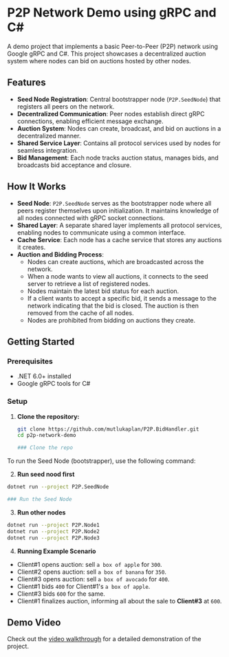 # P2P Network Demo using gRPC and C#

A demo project that implements a basic Peer-to-Peer (P2P) network using Google gRPC and C#. This project showcases a decentralized auction system where nodes can bid on auctions hosted by other nodes.

## Features

- **Seed Node Registration**: Central bootstrapper node (`P2P.SeedNode`) that registers all peers on the network.
- **Decentralized Communication**: Peer nodes establish direct gRPC connections, enabling efficient message exchange.
- **Auction System**: Nodes can create, broadcast, and bid on auctions in a decentralized manner.
- **Shared Service Layer**: Contains all protocol services used by nodes for seamless integration.
- **Bid Management**: Each node tracks auction status, manages bids, and broadcasts bid acceptance and closure.

## How It Works

- **Seed Node**: `P2P.SeedNode` serves as the bootstrapper node where all peers register themselves upon initialization. It maintains knowledge of all nodes connected with gRPC socket connections.
- **Shared Layer**: A separate shared layer implements all protocol services, enabling nodes to communicate using a common interface.
- **Cache Service**: Each node has a cache service that stores any auctions it creates.
- **Auction and Bidding Process**:
  - Nodes can create auctions, which are broadcasted across the network.
  - When a node wants to view all auctions, it connects to the seed server to retrieve a list of registered nodes.
  - Nodes maintain the latest bid status for each auction.
  - If a client wants to accept a specific bid, it sends a message to the network indicating that the bid is closed. The auction is then removed from the cache of all nodes.
  - Nodes are prohibited from bidding on auctions they create.

## Getting Started

### Prerequisites

- .NET 6.0+ installed
- Google gRPC tools for C#

### Setup

1. **Clone the repository:**

   ```bash
   git clone https://github.com/mutlukaplan/P2P.BidHandler.git
   cd p2p-network-demo

   ### Clone the repo
   ```
To run the Seed Node (bootstrapper), use the following command:

2. **Run seed nood first**


```bash
dotnet run --project P2P.SeedNode

### Run the Seed Node
```

3. **Run other nodes**

```bash
dotnet run --project P2P.Node1
dotnet run --project P2P.Node2
dotnet run --project P2P.Node3
```


4. **Running Example Scenario**

- Client#1 opens auction: sell `a box of apple` for `300`.
- Client#2 opens auction: sell `a box of banana` for `350`.
- Client#3 opens auction: sell `a box of avocado` for `400`.
- Client#1 bids `400` for Client#1's `a box of apple`.
- Client#3 bids `600` for the same.
- Client#1 finalizes auction, informing all about the sale to **Client#3** at `600`.

## Demo Video

Check out the [video walkthrough](https://mutlukaplan.github.io/P2P.BidHandler/video.html) for a detailed demonstration of the project.



